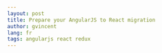 ```yaml
---
layout: post
title: Prepare your AngularJS to React migration
author: gvincent
lang: fr
tags: angularjs react redux
---
```


